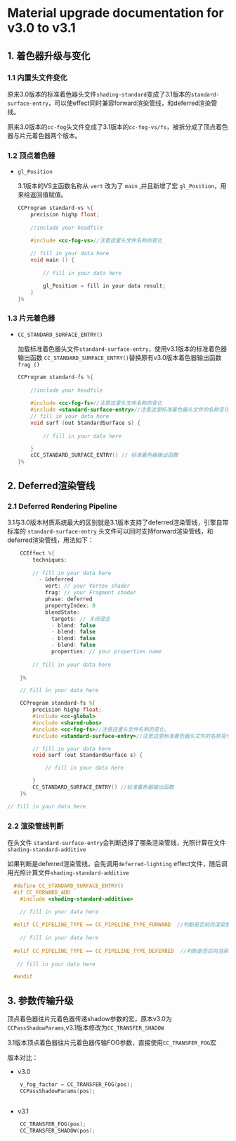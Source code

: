 
# Material upgrade documentation for v3.0 to v3.1

## 1. 着色器升级与变化

### 1.1 内置头文件变化

原来3.0版本的标准着色器头文件`shading-standard`变成了3.1版本的`standard-surface-entry`，可以使effect同时兼容forward渲染管线，和deferred渲染管线。

原来3.0版本的`cc-fog`头文件变成了3.1版本的`cc-fog-vs/fs`，被拆分成了顶点着色器与片元着色器两个版本。

### 1.2 顶点着色器

- `gl_Position`

    3.1版本的VS主函数名称从 `vert` 改为了 `main` ,并且新增了宏 `gl_Position`，用来给返回值赋值。

    ```c
    CCProgram standard-vs %{
        precision highp float;  
        
        //include your headfile

        #include <cc-fog-vs>//注意这里头文件名称的变化
      
        // fill in your data here
        void main () {
        
            // fill in your data here

            gl_Position = fill in your data result;
        }
    }%
    ```

### 1.3 片元着色器

- `CC_STANDARD_SURFACE_ENTRY()`

    加载标准着色器头文件`standard-surface-entry`，使用v3.1版本的标准着色器输出函数 `CC_STANDARD_SURFACE_ENTRY()`替换原有v3.0版本着色器输出函数 `frag ()`

    ```c
    CCProgram standard-fs %{
      
        //include your headfile
        
        #include <cc-fog-fs>//注意这里头文件名称的变化
        #include <standard-surface-entry>//注意这里标准着色器头文件的名称变化
        // fill in your data here
        void surf (out StandardSurface s) {
        
            // fill in your data here

        }
        cCC_STANDARD_SURFACE_ENTRY() // 标准着色器输出函数
    }%
    ```

## 2. Deferred渲染管线

### 2.1  Deferred Rendering Pipeline

3.1与3.0版本材质系统最大的区别就是3.1版本支持了deferred渲染管线，引擎自带标准的 `standard-surface-entry` 头文件可以同时支持forward渲染管线，和deferred渲染管线，用法如下：

```c
    CCEffect %{
        techniques:
    
        // fill in your data here
          - &deferred
            vert: // your Vertex shader
            frag: // your Fragment shader
            phase: deferred
            propertyIndex: 0
            blendState:
              targets: // 关闭混合
              - blend: false
              - blend: false
              - blend: false
              - blend: false
              properties: // your properties name
          
        // fill in your data here
                  
    }%

    // fill in your data here

    CCProgram standard-fs %{
        precision highp float;
        #include <cc-global>
        #include <shared-ubos>
        #include <cc-fog-fs>//注意这里头文件名称的变化。
        #include <standard-surface-entry>//注意这里标准着色器头文件的名称变化

        // fill in your data here
        void surf (out StandardSurface s) {

            // fill in your data here

        }
        CC_STANDARD_SURFACE_ENTRY() //标准着色器输出函数
    }%

// fill in your data here

```

### 2.2  渲染管线判断

在头文件 `standard-surface-entry`会判断选择了哪条渲染管线，光照计算在文件 `shading-standard-additive`

如果判断是deferred渲染管线，会先调用`deferred-lighting` effect文件，随后调用光照计算文件`shading-standard-additive`

```c
  #define CC_STANDARD_SURFACE_ENTRY()                                 
  #if CC_FORWARD_ADD                                                 
    #include <shading-standard-additive>
    
    // fill in your data here

  #elif CC_PIPELINE_TYPE == CC_PIPELINE_TYPE_FORWARD  //判断是否前向渲染管线
  
    // fill in your data here
    
  #elif CC_PIPELINE_TYPE == CC_PIPELINE_TYPE_DEFERRED  //判断是否后向渲染管线
       
   // fill in your data here

  #endif

```

## 3. 参数传输升级

顶点着色器往片元着色器传递shadow参数的宏，原本v3.0为`CCPassShadowParams`,v3.1版本修改为`CC_TRANSFER_SHADOW`

3.1版本顶点着色器往片元着色器传输FOG参数，直接使用`CC_TRANSFER_FOG`宏

版本对比：

- v3.0

```c
    v_fog_factor = CC_TRANSFER_FOG(pos);
    CCPassShadowParams(pos);  
    
```

- v3.1

```c
    CC_TRANSFER_FOG(pos);
    CC_TRANSFER_SHADOW(pos);
    
```
